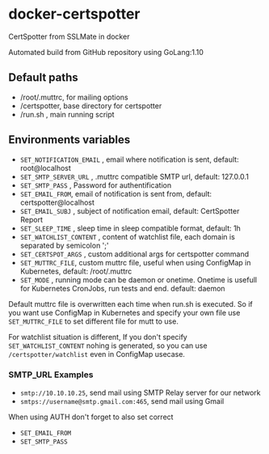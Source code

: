 # docker-certspotter
CertSpotter from SSLMate in docker

Automated build from GitHub repository using GoLang:1.10 

## Default paths
* /root/.muttrc, for mailing options
* /certspotter, base directory for certspotter
* /run.sh , main running script

## Environments variables
* `SET_NOTIFICATION_EMAIL` , email where notification is sent, default: root@localhost
* `SET_SMTP_SERVER_URL` , .muttrc compatible SMTP url, default: 127.0.0.1
* `SET_SMTP_PASS` , Password for authentification
* `SET_EMAIL_FROM`, email of notification is sent from, default: certspotter@localhost
* `SET_EMAIL_SUBJ` , subject of notification email, default: CertSpotter Report
* `SET_SLEEP_TIME` , sleep time in sleep compatible format, default: 1h
* `SET_WATCHLIST_CONTENT` , content of watchlist file, each domain is separated by semicolon ';'
* `SET_CERTSPOT_ARGS` , custom additional args for certspotter command
* `SET_MUTTRC_FILE`, custom muttrc file, useful when using ConfigMap in Kubernetes, default: /root/.muttrc
* `SET_MODE` , running mode can be daemon or onetime. Onetime is usefull for Kubernetes CronJobs, run tests and end. default: daemon

Default muttrc file is overwritten each time when run.sh is executed. So if you want use ConfigMap in Kubernetes and specify your own file use `SET_MUTTRC_FILE` to set different file for mutt to use.

For watchlist situation is different, If you don't specify `SET_WATCHLIST_CONTENT` nohing is generated, so you can use `/certspotter/watchlist` even in ConfigMap usecase.

### SMTP_URL Examples
* `smtp://10.10.10.25`, send mail using SMTP Relay server for our network
* `smtps://username@smtp.gmail.com:465`, send mail using Gmail 

When using AUTH don't forget to also set correct
* `SET_EMAIL_FROM`
* `SET_SMTP_PASS`
